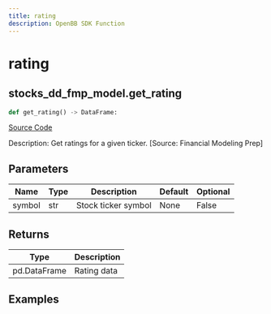 ```yaml
---
title: rating
description: OpenBB SDK Function
---
```


# rating

## stocks_dd_fmp_model.get_rating

```python title='openbb_terminal/decorators.py'
def get_rating() -> DataFrame:
```
[Source Code](https://github.com/OpenBB-finance/OpenBBTerminal/tree/main/openbb_terminal/decorators.py#L17)

Description: Get ratings for a given ticker. [Source: Financial Modeling Prep]

## Parameters

| Name | Type | Description | Default | Optional |
| ---- | ---- | ----------- | ------- | -------- |
| symbol | str | Stock ticker symbol | None | False |

## Returns

| Type | Description |
| ---- | ----------- |
| pd.DataFrame | Rating data |

## Examples

